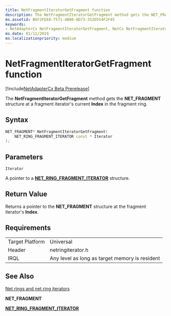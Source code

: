 ```yaml
---
title: NetFragmentIteratorGetFragment function
description: The NetFragmentIteratorGetFragment method gets the NET_FRAGMENT structure at a fragment iterator's current Index in the fragment ring.
ms.assetid: B6F2FEE8-7571-4B00-8D73-352D554F2F45
keywords:
- NetAdapterCx NetFragmentIteratorGetFragment, NetCx NetFragmentIteratorGetFragment
ms.date: 01/11/2019
ms.localizationpriority: medium
---
```


# NetFragmentIteratorGetFragment function

[!include[NetAdapterCx Beta Prerelease](../netcx-beta-prerelease.md)]

The **NetFragmentIteratorGetFragment** method gets the **NET_FRAGMENT** structure at a fragment iterator's current **Index** in the fragment ring.

## Syntax

```cpp
NET_FRAGMENT* NetFragmentIteratorGetFragment(
    NET_RING_FRAGMENT_ITERATOR const * Iterator
);
```

## Parameters

`Iterator`

A pointer to a [**NET_RING_FRAGMENT_ITERATOR**](net-ring-fragment-iterator.md) structure.

## Return Value

Returns a pointer to the **NET_FRAGMENT** structure at the fragment iterator's **Index**.

## Requirements

|  |  |
| --- | --- |
| Target Platform | Universal |
| Header | netringiterator.h |
| IRQL | Any level as long as target memory is resident |

## See Also

[Net rings and net ring iterators](net-rings-and-net-ring-iterators.md)

**NET_FRAGMENT**

[**NET_RING_FRAGMENT_ITERATOR**](net-ring-fragment-iterator.md)